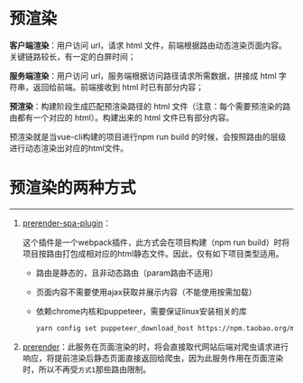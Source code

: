 # 预渲染

**客户端渲染**：用户访问 url，请求 html 文件，前端根据路由动态渲染页面内容。关键链路较长，有一定的白屏时间；

**服务端渲染**：用户访问 url，服务端根据访问路径请求所需数据，拼接成 html 字符串，返回给前端。前端接收到 html 时已有部分内容；

**预渲染**：构建阶段生成匹配预渲染路径的 html 文件（注意：每个需要预渲染的路由都有一个对应的 html）。构建出来的 html 文件已有部分内容。

预渲染就是当vue-cli构建的项目进行npm run build 的时候，会按照路由的层级进行动态渲染出对应的html文件。

# 预渲染的两种方式

------

1. [prerender-spa-plugin](https://github.com/chrisvfritz/prerender-spa-plugin)：

   这个插件是一个webpack插件，此方式会在项目构建（npm run build）时将项目按路由打包成相对应的html静态文件。因此，仅有如下项目类型适用。

   - 路由是静态的，且非动态路由（param路由不适用）

   - 页面内容不需要使用ajax获取并展示内容（不能使用按需加载）

   - 依赖chrome内核和puppeteer，需要保证linux安装相关的库

     ```bash
     yarn config set puppeteer_download_host https://npm.taobao.org/mirrors
     ```

2. [prerender](https://github.com/prerender/prerender)：此服务在页面渲染的时，将会直接取代网站后端对爬虫请求进行响应，将提前渲染后静态页面直接返回给爬虫，因为此服务作用在页面渲染时，所以不再受`方式1`那些路由限制。

